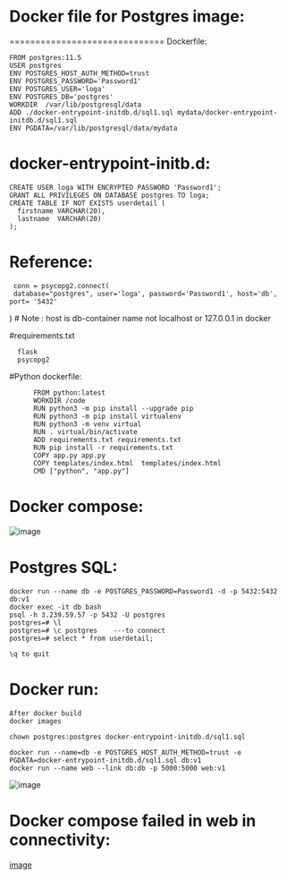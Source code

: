 


# Docker file for Postgres image:
  ==============================
Dockerfile:

    FROM postgres:11.5
    USER postgres
    ENV POSTGRES_HOST_AUTH_METHOD=trust
    ENV POSTGRES_PASSWORD='Password1'
    ENV POSTGRES_USER='loga'
    ENV POSTGRES_DB='postgres'
    WORKDIR  /var/lib/postgresql/data
    ADD ./docker-entrypoint-initdb.d/sql1.sql mydata/docker-entrypoint-initdb.d/sql1.sql
    ENV PGDATA=/var/lib/postgresql/data/mydata

docker-entrypoint-initb.d:
=========================
    CREATE USER loga WITH ENCRYPTED PASSWORD 'Password1';
    GRANT ALL PRIVILEGES ON DATABASE postgres TO loga;
    CREATE TABLE IF NOT EXISTS userdetail (
      firstname VARCHAR(20),
      lastname  VARCHAR(20)
    );





# Reference:

     conn = psycopg2.connect(
     database="postgres", user='loga', password='Password1', host='db', port= '5432'
)
    # Note : host is db-container name not localhost or 127.0.0.1 in docker
         
#requirements.txt

      flask
      psycopg2
      



#Python dockerfile:

          FROM python:latest
          WORKDIR /code
          RUN python3 -m pip install --upgrade pip
          RUN python3 -m pip install virtualenv
          RUN python3 -m venv virtual
          RUN . virtual/bin/activate
          ADD requirements.txt requirements.txt
          RUN pip install -r requirements.txt
          COPY app.py app.py
          COPY templates/index.html  templates/index.html
          CMD ["python", "app.py"]
 
# Docker compose:

![image](https://user-images.githubusercontent.com/54719289/106668306-1f707a00-65d0-11eb-95e4-26422be7d68f.png)

    
# Postgres SQL:   

    docker run --name db -e POSTGRES_PASSWORD=Password1 -d -p 5432:5432 db:v1
    docker exec -it db bash
    psql -h 3.239.59.57 -p 5432 -U postgres
    postgres=# \l
    postgres=# \c postgres    ---to connect
    postgres=# select * from userdetail;
    
    \q to quit


# Docker run:

    After docker build
    docker images
    
    chown postgres:postgres docker-entrypoint-initdb.d/sql1.sql

    docker run --name=db -e POSTGRES_HOST_AUTH_METHOD=trust -e PGDATA=docker-entrypoint-initdb.d/sql1.sql db:v1
    docker run --name web --link db:db -p 5000:5000 web:v1



![image](https://user-images.githubusercontent.com/54719289/106667435-ee437a00-65ce-11eb-9918-cf98223dae2b.png)

# Docker compose failed in web in connectivity:

[image](https://user-images.githubusercontent.com/54719289/106669775-28624b00-65d2-11eb-9993-08eae2fab0b7.png)


